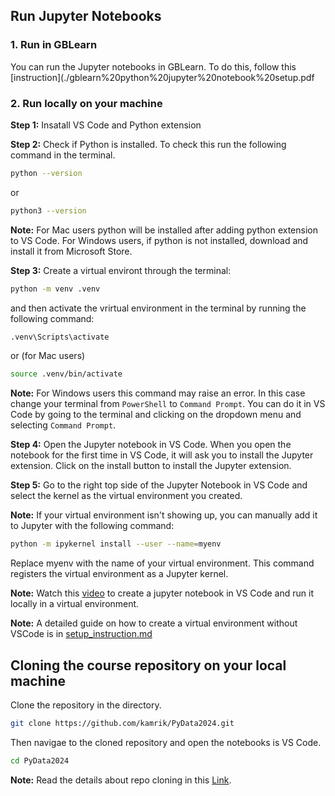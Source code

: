 ## Run Jupyter Notebooks

### 1. Run in GBLearn
You can run the Jupyter notebooks in GBLearn. To do this, follow this [instruction](./gblearn%20python%20jupyter%20notebook%20setup.pdf


### 2. Run locally on your machine

**Step 1:** Insatall VS Code and Python extension

**Step 2:** Check if Python is installed. To check this run the following command in the terminal.
```bash
python --version
```
or
```bash
python3 --version
```

**Note:** For Mac users python will be installed after adding python extension to VS Code. For Windows users, if python is not installed, download and install it from Microsoft Store.


**Step 3:** Create a virtual environt through the terminal:

```bash
python -m venv .venv
```

and then activate the vrirtual environment in the terminal by running the following command:

```bash
.venv\Scripts\activate
```

or (for Mac users)

```bash
source .venv/bin/activate
```


**Note:** For Windows users this command may raise an error. In this case change your terminal from `PowerShell` to `Command Prompt`. You can do it in VS Code by going to the terminal and clicking on the dropdown menu and selecting `Command Prompt`.

**Step 4:** Open the Jupyter notebook in VS Code. When you open the notebook for the first time in VS Code, it will ask you to install the Jupyter extension. Click on the install button to install the Jupyter extension.

**Step 5:** Go to the right top side of the Jupyter Notebook in 
VS Code and select the kernel as the virtual environment you created.

**Note:** If your virtual environment isn't showing up, you can manually add it to Jupyter with the following command:

```bash
python -m ipykernel install --user --name=myenv
```
Replace myenv with the name of your virtual environment. This command registers the virtual environment as a Jupyter kernel.


**Note:** Watch this [video](https://drive.google.com/file/d/1la5G4q_cjCHWU4myUb5CH_rpaXdbKCG7/view?usp=sharing) to create a jupyter notebook in VS Code and run it locally in a virtual environment.

**Note:** A detailed guide on how to create a virtual environment without VSCode is in [setup_instruction.md](setup_instruction.md)


## Cloning the course repository on your local machine

Clone the repository in the directory. 
```bash
git clone https://github.com/kamrik/PyData2024.git
```

Then navigae to the cloned repository and open the notebooks is VS Code. 
```bash
cd PyData2024
```

**Note:** Read the details about repo cloning in this [Link](../0-GitHub_Lessons/lesson_1.md).


